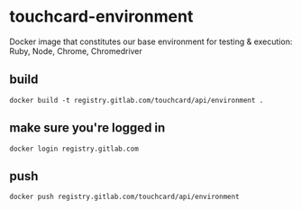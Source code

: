 # touchcard-environment

Docker image that constitutes our base environment for testing & execution: Ruby, Node, Chrome, Chromedriver

## build

    docker build -t registry.gitlab.com/touchcard/api/environment .

## make sure you're logged in

    docker login registry.gitlab.com

## push 

    docker push registry.gitlab.com/touchcard/api/environment
    

